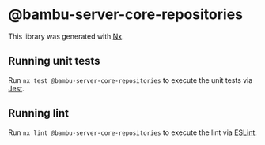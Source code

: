 # @bambu-server-core-repositories

This library was generated with [Nx](https://nx.dev).

## Running unit tests

Run `nx test @bambu-server-core-repositories` to execute the unit tests via [Jest](https://jestjs.io).

## Running lint

Run `nx lint @bambu-server-core-repositories` to execute the lint via [ESLint](https://eslint.org/).
